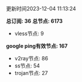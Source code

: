 更新时间2023-12-04 11:13:24

**总订阅: 36**
**总节点: 6173**
- vless节点: 9

**google ping有效节点: 167**
- v2ray节点: 86
- ss节点: 54
- trojan节点: 27
